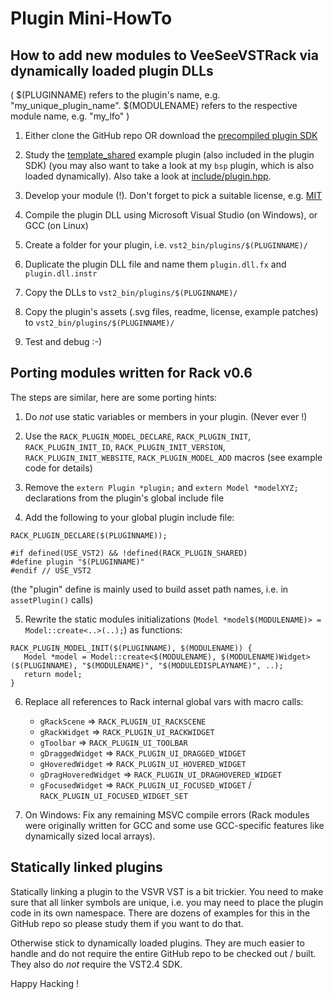 
# Plugin Mini-HowTo


## How to add new modules to VeeSeeVSTRack via dynamically loaded plugin DLLs

( $(PLUGINNAME) refers to the plugin's name, e.g. "my_unique_plugin_name". $(MODULENAME) refers to the respective module name, e.g. "my_lfo" )

1. Either clone the GitHub repo OR download the [precompiled plugin SDK](README.md#dynamically-loaded-plugins-via-plugin-sdk)

2. Study the [template_shared](plugins/community/repos/Template_shared) example plugin (also included in the plugin SDK) (you may also want to take a look at my `bsp` plugin, which is also loaded dynamically). Also take a look at [include/plugin.hpp](include/plugin.hpp).

3. Develop your module (!). Don't forget to pick a suitable license, e.g. [MIT](https://opensource.org/licenses/MIT)

4. Compile the plugin DLL using Microsoft Visual Studio (on Windows), or GCC (on Linux)

5. Create a folder for your plugin, i.e. `vst2_bin/plugins/$(PLUGINNAME)/`

6. Duplicate the plugin DLL file and name them `plugin.dll.fx` and `plugin.dll.instr`

7. Copy the DLLs to `vst2_bin/plugins/$(PLUGINNAME)/`

8. Copy the plugin's assets (.svg files, readme, license, example patches) to `vst2_bin/plugins/$(PLUGINNAME)/`

9. Test and debug :-)


## Porting modules written for Rack v0.6

The steps are similar, here are some porting hints:

1. Do _not_ use static variables or members in your plugin. (Never ever !)

2. Use the `RACK_PLUGIN_MODEL_DECLARE`, `RACK_PLUGIN_INIT`, `RACK_PLUGIN_INIT_ID`, `RACK_PLUGIN_INIT_VERSION`, `RACK_PLUGIN_INIT_WEBSITE`, `RACK_PLUGIN_MODEL_ADD` macros (see example code for details)

3. Remove the `extern Plugin *plugin;` and `extern Model *modelXYZ;` declarations from the plugin's global include file

4. Add the following to your global plugin include file:
~~~
RACK_PLUGIN_DECLARE($(PLUGINNAME));

#if defined(USE_VST2) && !defined(RACK_PLUGIN_SHARED)
#define plugin "$(PLUGINNAME)"
#endif // USE_VST2
~~~

(the "plugin" define is mainly used to build asset path names, i.e. in `assetPlugin()` calls)

5. Rewrite the static modules initializations (`Model *model$(MODULENAME)> = Model::create<..>(..);`) as functions:
~~~
RACK_PLUGIN_MODEL_INIT($(PLUGINNAME), $(MODULENAME)) {
   Model *model = Model::create<$(MODULENAME), $(MODULENAME)Widget>($(PLUGINNAME), "$(MODULENAME)", "$(MODULEDISPLAYNAME)", ..);
   return model;
}
~~~

6. Replace all references to Rack internal global vars with macro calls:
     - `gRackScene` => `RACK_PLUGIN_UI_RACKSCENE`
     - `gRackWidget` => `RACK_PLUGIN_UI_RACKWIDGET`
     - `gToolbar` => `RACK_PLUGIN_UI_TOOLBAR`
     - `gDraggedWidget` => `RACK_PLUGIN_UI_DRAGGED_WIDGET`
     - `gHoveredWidget` => `RACK_PLUGIN_UI_HOVERED_WIDGET`
     - `gDragHoveredWidget` => `RACK_PLUGIN_UI_DRAGHOVERED_WIDGET`
     - `gFocusedWidget` => `RACK_PLUGIN_UI_FOCUSED_WIDGET` / `RACK_PLUGIN_UI_FOCUSED_WIDGET_SET`

7. On Windows: Fix any remaining MSVC compile errors (Rack modules were originally written for GCC and some use GCC-specific features like dynamically sized local arrays).


## Statically linked plugins

Statically linking a plugin to the VSVR VST is a bit trickier. You need to make sure that all linker symbols are unique, i.e. you may need to place the plugin code in its own namespace.
There are dozens of examples for this in the GitHub repo so please study them if you want to do that.

Otherwise stick to dynamically loaded plugins. They are much easier to handle and do not require the entire GitHub repo to be checked out / built. They also do _not_ require the VST2.4 SDK.


Happy Hacking !
